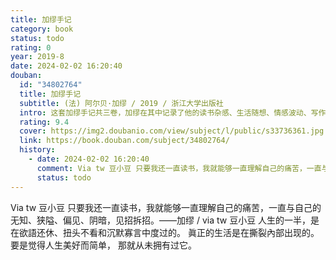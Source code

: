 ```yaml
---
title: 加缪手记
category: book
status: todo
rating: 0
year: 2019-8
date: 2024-02-02 16:20:40
douban:
  id: "34802764"
  title: 加缪手记
  subtitle: (法) 阿尔贝·加缪 / 2019 / 浙江大学出版社
  intro: 这套加缪手记共三卷，加缪在其中记录了他的读书杂感、生活随想、情感波动、写作构思。第一卷包含加缪1935年5月到1942年2月之间的手记，是了解加缪其人及其思想不可或缺的重要记录，更是理解其创作的关键。第二卷是作者自1942年1月至1951年3月的手记，在这卷中，读者可以看到加缪如何面对《局外人》所遭逢的社会议论，《反抗者》出版后引起的激烈笔战，同时他也完成了《西西弗斯神话》《鼠疫》等重要作品，堪称加缪人生的精华时期。手记前两卷在作者去世后不久即出版。但当年还有未曝光的笔记，这正是第三卷的内容。加缪在最后这几本笔记中，与之前相比写了更多他私人生活中的重要事件：希腊旅行、阿尔及利亚战争之惨烈、获得诺贝尔文学奖。这些笔记刚开始只是加缪的写作工具，到后来却更像是他的日记。
  rating: 9.4
  cover: https://img2.doubanio.com/view/subject/l/public/s33736361.jpg
  link: https://book.douban.com/subject/34802764/
  history:
    - date: 2024-02-02 16:20:40
      comment: Via tw 豆小豆 只要我还一直读书，我就能够一直理解自己的痛苦，一直与自己的无知、狭隘、偏见、阴暗，见招拆招。——加缪
      status: todo
---
```


Via tw 豆小豆 只要我还一直读书，我就能够一直理解自己的痛苦，一直与自己的无知、狭隘、偏见、阴暗，见招拆招。——加缪 / via tw 豆小豆 人生的一半，是在欲語还休、扭头不看和沉默寡言中度过的。
眞正的生活是在撕裂內部出现的。
要是觉得人生美好而简单，
那就从未拥有过它。

